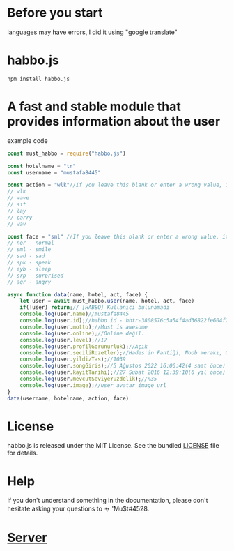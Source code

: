 # Before you start
languages may have errors, I did it using "google translate"

# habbo.js

```shell
npm install habbo.js
```

# A fast and stable module that provides information about the user
example code
```javascript
const must_habbo = require("habbo.js")

const hotelname = "tr"
const username = "mustafa8445"

const action = "wlk"//If you leave this blank or enter a wrong value, it will automatically take the value "wav"
// wlk
// wave
// sit
// lay
// carry
// wav

const face = "sml" //If you leave this blank or enter a wrong value, it will automatically take the value "nor"
// nor - normal
// sml - smile
// sad - sad
// spk - speak
// eyb - sleep
// srp - surprised
// agr - angry

async function data(name, hotel, act, face) {
    let user = await must_habbo.user(name, hotel, act, face)
    if(!user) return;// [HABBO] Kullanıcı bulunamadı
    console.log(user.name)//mustafa8445
    console.log(user.id);//habbo id - hhtr-3808576c5a54f4ad36822fe604f220cc
    console.log(user.motto);//Must is awesome
    console.log(user.online);//Online değil.
    console.log(user.level);//17
    console.log(user.profilGorunurluk);//Açık
    console.log(user.seciliRozetler);//Hades'in Fantiği, Noob merakı, Gizli Rozet 4/12 - Demeter
    console.log(user.yildizTas);//1039
    console.log(user.songGiris);//5 Ağustos 2022 16:06:42(4 saat önce)
    console.log(user.kayitTarihi);//27 Şubat 2016 12:39:10(6 yıl önce)
    console.log(user.mevcutSeviyeYuzdelik);//%35
    console.log(user.image);//user avatar image url
}
data(username, hotelname, action, face)
```
# License
habbo.js is released under the MIT License. See the bundled [LICENSE](https://github.com/must253/habbo.js/blob/main/LICENSE.txt) file for details.


# Help
If you don't understand something in the documentation,  please don't hesitate asking your questions to ャ 'Mu$t#4528.

# [Server](https://discord.gg/y93aC9MwXC)
